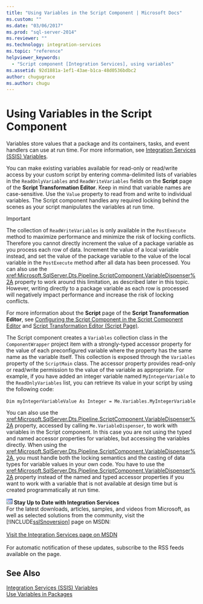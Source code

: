 ```yaml
---
title: "Using Variables in the Script Component | Microsoft Docs"
ms.custom: ""
ms.date: "03/06/2017"
ms.prod: "sql-server-2014"
ms.reviewer: ""
ms.technology: integration-services
ms.topic: "reference"
helpviewer_keywords: 
  - "Script component [Integration Services], using variables"
ms.assetid: 92d1881a-1ef1-43ae-b1ca-48d0536bdbc2
author: chugugrace
ms.author: chugu
---
```

# Using Variables in the Script Component
  Variables store values that a package and its containers, tasks, and event handlers can use at run time. For more information, see [Integration Services &#40;SSIS&#41; Variables](../../integration-services-ssis-variables.md).  
  
 You can make existing variables available for read-only or read/write access by your custom script by entering comma-delimited lists of variables in the `ReadOnlyVariables` and `ReadWriteVariables` fields on the **Script** page of the **Script Transformation Editor**. Keep in mind that variable names are case-sensitive. Use the `Value` property to read from and write to individual variables. The Script component handles any required locking behind the scenes as your script manipulates the variables at run time.  
  
> [!IMPORTANT]  
>  The collection of `ReadWriteVariables` is only available in the `PostExecute` method to maximize performance and minimize the risk of locking conflicts. Therefore you cannot directly increment the value of a package variable as you process each row of data. Increment the value of a local variable instead, and set the value of the package variable to the value of the local variable in the `PostExecute` method after all data has been processed. You can also use the <xref:Microsoft.SqlServer.Dts.Pipeline.ScriptComponent.VariableDispenser%2A> property to work around this limitation, as described later in this topic. However, writing directly to a package variable as each row is processed will negatively impact performance and increase the risk of locking conflicts.  
  
 For more information about the **Script** page of the **Script Transformation Editor**, see [Configuring the Script Component in the Script Component Editor](configuring-the-script-component-in-the-script-component-editor.md) and [Script Transformation Editor &#40;Script Page&#41;](../../script-transformation-editor-script-page.md).  
  
 The Script component creates a `Variables` collection class in the `ComponentWrapper` project item with a strongly-typed accessor property for the value of each preconfigured variable where the property has the same name as the variable itself. This collection is exposed through the `Variables` property of the `ScriptMain` class. The accessor property provides read-only or read/write permission to the value of the variable as appropriate. For example, if you have added an integer variable named `MyIntegerVariable` to the `ReadOnlyVariables` list, you can retrieve its value in your script by using the following code:  
  
 `Dim myIntegerVariableValue As Integer = Me.Variables.MyIntegerVariable`  
  
 You can also use the <xref:Microsoft.SqlServer.Dts.Pipeline.ScriptComponent.VariableDispenser%2A> property, accessed by calling `Me.VariableDispenser`, to work with variables in the Script component. In this case you are not using the typed and named accessor properties for variables, but accessing the variables directly. When using the <xref:Microsoft.SqlServer.Dts.Pipeline.ScriptComponent.VariableDispenser%2A>, you must handle both the locking semantics and the casting of data types for variable values in your own code. You have to use the <xref:Microsoft.SqlServer.Dts.Pipeline.ScriptComponent.VariableDispenser%2A> property instead of the named and typed accessor properties if you want to work with a variable that is not available at design time but is created programmatically at run time.  
  
![Integration Services icon (small)](../../media/dts-16.gif "Integration Services icon (small)")  **Stay Up to Date with Integration Services**<br /> For the latest downloads, articles, samples, and videos from Microsoft, as well as selected solutions from the community, visit the [!INCLUDE[ssISnoversion](../../../includes/ssisnoversion-md.md)] page on MSDN:<br /><br /> [Visit the Integration Services page on MSDN](https://go.microsoft.com/fwlink/?LinkId=136655)<br /><br /> For automatic notification of these updates, subscribe to the RSS feeds available on the page.  
  
## See Also  
 [Integration Services &#40;SSIS&#41; Variables](../../integration-services-ssis-variables.md)   
 [Use Variables in Packages](../../use-variables-in-packages.md)  
  
  
